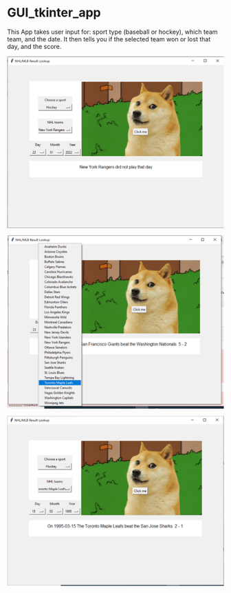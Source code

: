 # GUI_tkinter_app

This App takes user input for: sport type (baseball or hockey), which team team, and the date.
It then tells you if the selected team won or lost that day, and the score.
<p align="center"

![alttext](https://github.com/sd2wiebe/GUI_tkinter_app/blob/main/GUI.png)

</p>

![alttext](https://github.com/sd2wiebe/GUI_tkinter_app/blob/main/GUI1.png)

</p>
<p align="center"

![alttext](https://github.com/sd2wiebe/GUI_tkinter_app/blob/main/GUI2.png)

</p>

